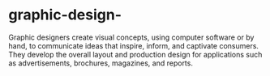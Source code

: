 # graphic-design-
Graphic designers create visual concepts, using computer software or by hand, to communicate ideas that inspire, inform, and captivate consumers. They develop the overall layout and production design for applications such as advertisements, brochures, magazines, and reports.
